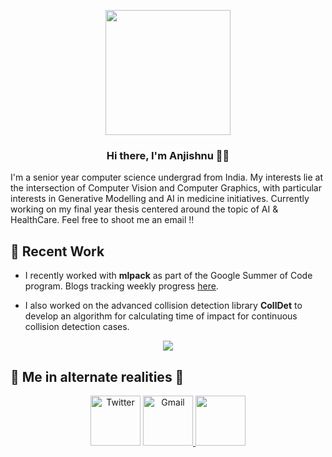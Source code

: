 <p align="center"> <img src="https://octodex.github.com/images/spidertocat.png" height="200px" width="200px"> </p>

<h3 align="center"> Hi there, I'm Anjishnu 👋🏻 </h3>

I'm a senior year computer science undergrad from India. My interests lie at the
intersection of Computer Vision and Computer Graphics, with particular interests
in Generative Modelling and AI in medicine initiatives. Currently working on my
final year thesis centered around the topic of AI & HealthCare. Feel free to
shoot me an email !!

🔭 Recent Work
---

- I recently worked with **mlpack** as part of the Google Summer of Code program. Blogs tracking weekly progress [here](https://iamshnoo.github.io/blog/categories#GSoC).

- I also worked on the advanced collision detection library **CollDet** to develop an algorithm for calculating time of impact for continuous collision detection cases.

<p align="center">
<img src="https://github.com/iamshnoo/iamshnoo/blob/master/img/graphics_renders.gif">
</p>

👀 Me in alternate realities 👀
---

<p align="center">
<a href="https://twitter.com/iamshnoo" target="_blank"><img src="https://cdn4.iconfinder.com/data/icons/social-media-2146/512/2_social-512.png" height="80px" width="80px" alt="Twitter"></a>
<a href="mailto:mukherjee.anjishnu@gmail.com?subject = Hello from your GitHub README&body = Message"><img src="https://cdn4.iconfinder.com/data/icons/logos-and-brands/512/147_Gmail_logo_logos-128.png" height="80px" width="80px" alt="Gmail" > </a>
<a href="https://sourcerer.io/iamshnoo"><img src="https://sourcerer.io/icons/logo-sharing.svg" height="80px" width="80px alt="Sourcerer"></a>
</p>


<!--
**iamshnoo/iamshnoo** is a ✨ _special_ ✨ repository because its `README.md` (this file) appears on your GitHub profile.



- 🔭 I’m currently working on ...
- 🌱 I’m currently learning ...
- 👯 I’m looking to collaborate on ...
- 🤔 I’m looking for help with ...
- 💬 Ask me about ...
- 📫 How to reach me: ...
- 😄 Pronouns: ...
- ⚡ Fun fact: ...
-->

